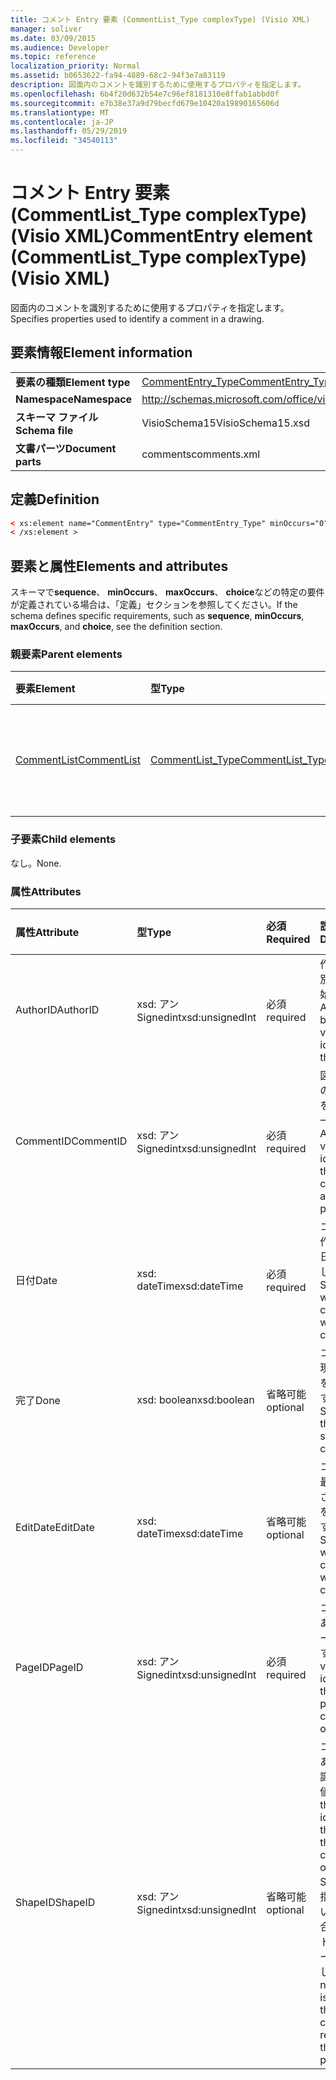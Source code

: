 ```yaml
---
title: コメント Entry 要素 (CommentList_Type complexType) (Visio XML)
manager: soliver
ms.date: 03/09/2015
ms.audience: Developer
ms.topic: reference
localization_priority: Normal
ms.assetid: b0653622-fa94-4889-68c2-94f3e7a83119
description: 図面内のコメントを識別するために使用するプロパティを指定します。
ms.openlocfilehash: 6b4f20d632b54e7c96ef8181310e8ffab1abbd0f
ms.sourcegitcommit: e7b38e37a9d79becfd679e10420a19890165606d
ms.translationtype: MT
ms.contentlocale: ja-JP
ms.lasthandoff: 05/29/2019
ms.locfileid: "34540113"
---
```

# <a name="commententry-element-commentlisttype-complextype-visio-xml"></a><span data-ttu-id="dff09-103">コメント Entry 要素 (CommentList_Type complexType) (Visio XML)</span><span class="sxs-lookup"><span data-stu-id="dff09-103">CommentEntry element (CommentList_Type complexType) (Visio XML)</span></span>

<span data-ttu-id="dff09-104">図面内のコメントを識別するために使用するプロパティを指定します。</span><span class="sxs-lookup"><span data-stu-id="dff09-104">Specifies properties used to identify a comment in a drawing.</span></span>
  
## <a name="element-information"></a><span data-ttu-id="dff09-105">要素情報</span><span class="sxs-lookup"><span data-stu-id="dff09-105">Element information</span></span>

|||
|:-----|:-----|
|<span data-ttu-id="dff09-106">**要素の種類**</span><span class="sxs-lookup"><span data-stu-id="dff09-106">**Element type**</span></span> <br/> |[<span data-ttu-id="dff09-107">CommentEntry_Type</span><span class="sxs-lookup"><span data-stu-id="dff09-107">CommentEntry_Type</span></span>](commententry_type-complextypevisio-xml.md) <br/> |
|<span data-ttu-id="dff09-108">**Namespace**</span><span class="sxs-lookup"><span data-stu-id="dff09-108">**Namespace**</span></span> <br/> |http://schemas.microsoft.com/office/visio/2012/main  <br/> |
|<span data-ttu-id="dff09-109">**スキーマ ファイル**</span><span class="sxs-lookup"><span data-stu-id="dff09-109">**Schema file**</span></span> <br/> |<span data-ttu-id="dff09-110">VisioSchema15</span><span class="sxs-lookup"><span data-stu-id="dff09-110">VisioSchema15.xsd</span></span>  <br/> |
|<span data-ttu-id="dff09-111">**文書パーツ**</span><span class="sxs-lookup"><span data-stu-id="dff09-111">**Document parts**</span></span> <br/> |<span data-ttu-id="dff09-112">comments</span><span class="sxs-lookup"><span data-stu-id="dff09-112">comments.xml</span></span>  <br/> |
   
## <a name="definition"></a><span data-ttu-id="dff09-113">定義</span><span class="sxs-lookup"><span data-stu-id="dff09-113">Definition</span></span>

```XML
< xs:element name="CommentEntry" type="CommentEntry_Type" minOccurs="0" maxOccurs="unbounded" >
< /xs:element >
```

## <a name="elements-and-attributes"></a><span data-ttu-id="dff09-114">要素と属性</span><span class="sxs-lookup"><span data-stu-id="dff09-114">Elements and attributes</span></span>

<span data-ttu-id="dff09-115">スキーマで**sequence**、 **minOccurs**、 **maxOccurs**、 **choice**などの特定の要件が定義されている場合は、「定義」セクションを参照してください。</span><span class="sxs-lookup"><span data-stu-id="dff09-115">If the schema defines specific requirements, such as **sequence**, **minOccurs**, **maxOccurs**, and **choice**, see the definition section.</span></span> 
  
### <a name="parent-elements"></a><span data-ttu-id="dff09-116">親要素</span><span class="sxs-lookup"><span data-stu-id="dff09-116">Parent elements</span></span>

|<span data-ttu-id="dff09-117">**要素**</span><span class="sxs-lookup"><span data-stu-id="dff09-117">**Element**</span></span>|<span data-ttu-id="dff09-118">**型**</span><span class="sxs-lookup"><span data-stu-id="dff09-118">**Type**</span></span>|<span data-ttu-id="dff09-119">**説明**</span><span class="sxs-lookup"><span data-stu-id="dff09-119">**Description**</span></span>|
|:-----|:-----|:-----|
|[<span data-ttu-id="dff09-120">CommentList</span><span class="sxs-lookup"><span data-stu-id="dff09-120">CommentList</span></span>](commentlist-element-comments_type-complextypevisio-xml.md) <br/> |[<span data-ttu-id="dff09-121">CommentList_Type</span><span class="sxs-lookup"><span data-stu-id="dff09-121">CommentList_Type</span></span>](commentlist_type-complextypevisio-xml.md) <br/> |<span data-ttu-id="dff09-122">図面内のコメントを指定します。</span><span class="sxs-lookup"><span data-stu-id="dff09-122">Specifies the comments in a drawing.</span></span>  <br/> |
   
### <a name="child-elements"></a><span data-ttu-id="dff09-123">子要素</span><span class="sxs-lookup"><span data-stu-id="dff09-123">Child elements</span></span>

<span data-ttu-id="dff09-124">なし。</span><span class="sxs-lookup"><span data-stu-id="dff09-124">None.</span></span>
  
### <a name="attributes"></a><span data-ttu-id="dff09-125">属性</span><span class="sxs-lookup"><span data-stu-id="dff09-125">Attributes</span></span>

|<span data-ttu-id="dff09-126">**属性**</span><span class="sxs-lookup"><span data-stu-id="dff09-126">**Attribute**</span></span>|<span data-ttu-id="dff09-127">**型**</span><span class="sxs-lookup"><span data-stu-id="dff09-127">**Type**</span></span>|<span data-ttu-id="dff09-128">**必須**</span><span class="sxs-lookup"><span data-stu-id="dff09-128">**Required**</span></span>|<span data-ttu-id="dff09-129">**説明**</span><span class="sxs-lookup"><span data-stu-id="dff09-129">**Description**</span></span>|<span data-ttu-id="dff09-130">**可能な値**</span><span class="sxs-lookup"><span data-stu-id="dff09-130">**Possible values**</span></span>|
|:-----|:-----|:-----|:-----|:-----|
|<span data-ttu-id="dff09-131">AuthorID</span><span class="sxs-lookup"><span data-stu-id="dff09-131">AuthorID</span></span>  <br/> |<span data-ttu-id="dff09-132">xsd: アン Signedint</span><span class="sxs-lookup"><span data-stu-id="dff09-132">xsd:unsignedInt</span></span>  <br/> |<span data-ttu-id="dff09-133">必須</span><span class="sxs-lookup"><span data-stu-id="dff09-133">required</span></span>  <br/> |<span data-ttu-id="dff09-134">作成者を識別する1から始まる値。</span><span class="sxs-lookup"><span data-stu-id="dff09-134">A one-based value that identifies the author.</span></span>  <br/> |<span data-ttu-id="dff09-135">Xsd:/Signedint 型の値。</span><span class="sxs-lookup"><span data-stu-id="dff09-135">Values of the xsd:unsignedInt type.</span></span>  <br/> |
|<span data-ttu-id="dff09-136">CommentID</span><span class="sxs-lookup"><span data-stu-id="dff09-136">CommentID</span></span>  <br/> |<span data-ttu-id="dff09-137">xsd: アン Signedint</span><span class="sxs-lookup"><span data-stu-id="dff09-137">xsd:unsignedInt</span></span>  <br/> |<span data-ttu-id="dff09-138">必須</span><span class="sxs-lookup"><span data-stu-id="dff09-138">required</span></span>  <br/> |<span data-ttu-id="dff09-139">図面ページのコメントを識別する一意の値。</span><span class="sxs-lookup"><span data-stu-id="dff09-139">A unique value that identifies the comment in a drawing page.</span></span>  <br/> |<span data-ttu-id="dff09-140">Xsd:/Signedint 型の値。</span><span class="sxs-lookup"><span data-stu-id="dff09-140">Values of the xsd:unsignedInt type.</span></span>  <br/> |
|<span data-ttu-id="dff09-141">日付</span><span class="sxs-lookup"><span data-stu-id="dff09-141">Date</span></span>  <br/> |<span data-ttu-id="dff09-142">xsd: dateTime</span><span class="sxs-lookup"><span data-stu-id="dff09-142">xsd:dateTime</span></span>  <br/> |<span data-ttu-id="dff09-143">必須</span><span class="sxs-lookup"><span data-stu-id="dff09-143">required</span></span>  <br/> |<span data-ttu-id="dff09-144">コメントが作成された日時を指定します。</span><span class="sxs-lookup"><span data-stu-id="dff09-144">Specifies when a comment was created.</span></span>  <br/> |<span data-ttu-id="dff09-145">Xsd: dateTime 型の値。</span><span class="sxs-lookup"><span data-stu-id="dff09-145">Values of the xsd:dateTime type.</span></span>  <br/> |
|<span data-ttu-id="dff09-146">完了</span><span class="sxs-lookup"><span data-stu-id="dff09-146">Done</span></span>  <br/> |<span data-ttu-id="dff09-147">xsd: boolean</span><span class="sxs-lookup"><span data-stu-id="dff09-147">xsd:boolean</span></span>  <br/> |<span data-ttu-id="dff09-148">省略可能</span><span class="sxs-lookup"><span data-stu-id="dff09-148">optional</span></span>  <br/> |<span data-ttu-id="dff09-149">コメントの現在の状態を指定します。</span><span class="sxs-lookup"><span data-stu-id="dff09-149">Specifies the current state of the comment.</span></span>  <br/> |<span data-ttu-id="dff09-150">Xsd: boolean 型の値。</span><span class="sxs-lookup"><span data-stu-id="dff09-150">Values of the xsd:boolean type.</span></span>  <br/> |
|<span data-ttu-id="dff09-151">EditDate</span><span class="sxs-lookup"><span data-stu-id="dff09-151">EditDate</span></span>  <br/> |<span data-ttu-id="dff09-152">xsd: dateTime</span><span class="sxs-lookup"><span data-stu-id="dff09-152">xsd:dateTime</span></span>  <br/> |<span data-ttu-id="dff09-153">省略可能</span><span class="sxs-lookup"><span data-stu-id="dff09-153">optional</span></span>  <br/> |<span data-ttu-id="dff09-154">コメントが最後に変更された日時を指定します。</span><span class="sxs-lookup"><span data-stu-id="dff09-154">Specifies when a comment was last changed.</span></span>  <br/> |<span data-ttu-id="dff09-155">Xsd: dateTime 型の値。</span><span class="sxs-lookup"><span data-stu-id="dff09-155">Values of the xsd:dateTime type.</span></span>  <br/> |
|<span data-ttu-id="dff09-156">PageID</span><span class="sxs-lookup"><span data-stu-id="dff09-156">PageID</span></span>  <br/> |<span data-ttu-id="dff09-157">xsd: アン Signedint</span><span class="sxs-lookup"><span data-stu-id="dff09-157">xsd:unsignedInt</span></span>  <br/> |<span data-ttu-id="dff09-158">必須</span><span class="sxs-lookup"><span data-stu-id="dff09-158">required</span></span>  <br/> |<span data-ttu-id="dff09-159">コメントがある図面ページを識別する値。</span><span class="sxs-lookup"><span data-stu-id="dff09-159">A value that identifies the drawing page the comment is on.</span></span>  <br/> |<span data-ttu-id="dff09-160">Xsd:/Signedint 型の値。</span><span class="sxs-lookup"><span data-stu-id="dff09-160">Values of the xsd:unsignedInt type.</span></span>  <br/> |
|<span data-ttu-id="dff09-161">ShapeID</span><span class="sxs-lookup"><span data-stu-id="dff09-161">ShapeID</span></span>  <br/> |<span data-ttu-id="dff09-162">xsd: アン Signedint</span><span class="sxs-lookup"><span data-stu-id="dff09-162">xsd:unsignedInt</span></span>  <br/> |<span data-ttu-id="dff09-163">省略可能</span><span class="sxs-lookup"><span data-stu-id="dff09-163">optional</span></span>  <br/> |<span data-ttu-id="dff09-164">コメントがある図形を識別する値。</span><span class="sxs-lookup"><span data-stu-id="dff09-164">A value that identifies the shape the comment is on.</span></span> <span data-ttu-id="dff09-165">ShapeID が指定されていない場合、コメントは図面ページを参照します。</span><span class="sxs-lookup"><span data-stu-id="dff09-165">If no ShapeID is specified, the comment refers to the drawing page.</span></span>  <br/> |<span data-ttu-id="dff09-166">Xsd:/Signedint 型の値。</span><span class="sxs-lookup"><span data-stu-id="dff09-166">Values of the xsd:unsignedInt type.</span></span>  <br/> |
   

